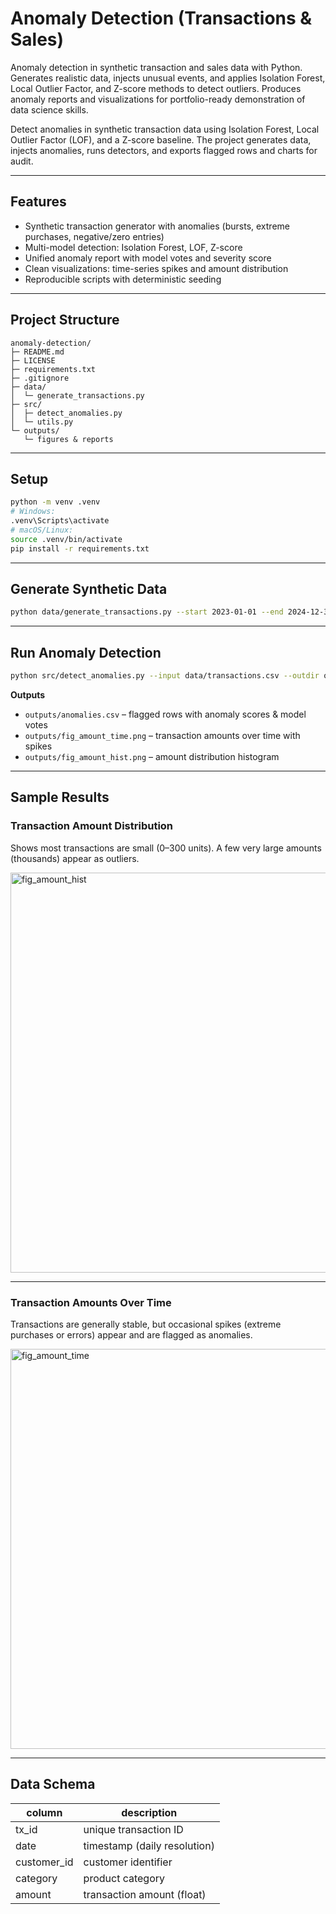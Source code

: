 # Anomaly Detection (Transactions & Sales)
Anomaly detection in synthetic transaction and sales data with Python. Generates realistic data, injects unusual events, and applies Isolation Forest, Local Outlier Factor, and Z-score methods to detect outliers. Produces anomaly reports and visualizations for portfolio-ready demonstration of data science skills.

Detect anomalies in synthetic transaction data using Isolation Forest, Local Outlier Factor (LOF), and a Z-score baseline. The project generates data, injects anomalies, runs detectors, and exports flagged rows and charts for audit.

---

## Features
- Synthetic transaction generator with anomalies (bursts, extreme purchases, negative/zero entries)
- Multi-model detection: Isolation Forest, LOF, Z-score
- Unified anomaly report with model votes and severity score
- Clean visualizations: time-series spikes and amount distribution
- Reproducible scripts with deterministic seeding

---

## Project Structure
```
anomaly-detection/
├─ README.md
├─ LICENSE
├─ requirements.txt
├─ .gitignore
├─ data/
│  └─ generate_transactions.py
├─ src/
│  ├─ detect_anomalies.py
│  └─ utils.py
└─ outputs/
   └─ figures & reports
```

---

## Setup
```bash
python -m venv .venv
# Windows:
.venv\Scripts\activate
# macOS/Linux:
source .venv/bin/activate
pip install -r requirements.txt
```

---

## Generate Synthetic Data
```bash
python data/generate_transactions.py --start 2023-01-01 --end 2024-12-31 --seed 42 --n-customers 500 --out data/transactions.csv
```

---

## Run Anomaly Detection
```bash
python src/detect_anomalies.py --input data/transactions.csv --outdir outputs --contamination 0.02
```

**Outputs**
- `outputs/anomalies.csv` – flagged rows with anomaly scores & model votes  
- `outputs/fig_amount_time.png` – transaction amounts over time with spikes  
- `outputs/fig_amount_hist.png` – amount distribution histogram  

---

## Sample Results

### Transaction Amount Distribution
Shows most transactions are small (0–300 units). A few very large amounts (thousands) appear as outliers.

<img width="1280" height="640" alt="fig_amount_hist" src="https://github.com/user-attachments/assets/3aa896cc-9b3a-4a69-b96d-c20feaaaed2c" />

---

### Transaction Amounts Over Time
Transactions are generally stable, but occasional spikes (extreme purchases or errors) appear and are flagged as anomalies.

<img width="1920" height="640" alt="fig_amount_time" src="https://github.com/user-attachments/assets/fba4e248-dcf6-4c62-9e96-94d607fa5a88" />

---

## Data Schema
| column      | description                      |
|-------------|----------------------------------|
| tx_id       | unique transaction ID            |
| date        | timestamp (daily resolution)     |
| customer_id | customer identifier              |
| category    | product category                 |
| amount      | transaction amount (float)       |
